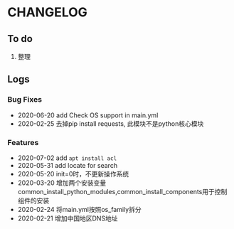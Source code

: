 # CHANGELOG

## To do

1. 整理

## Logs

### Bug Fixes

* 2020-06-20  add Check OS support in main.yml
* 2020-02-25  去掉pip install requests, 此模块不是python核心模块

### Features

* 2020-07-02  add `apt install acl`
* 2020-05-31  add locate for search
* 2020-05-20  init=0时，不更新操作系统
* 2020-03-20  增加两个安装变量common_install_python_modules,common_install_components用于控制组件的安装
* 2020-02-24  将main.yml按照os_family拆分
* 2020-02-21  增加中国地区DNS地址
